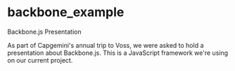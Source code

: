 backbone_example
================

Backbone.js Presentation

As part of Capgemini's annual trip to Voss, we were asked to hold
a presentation about Backbone.js. This is a JavaScript framework
we're using on our current project.
